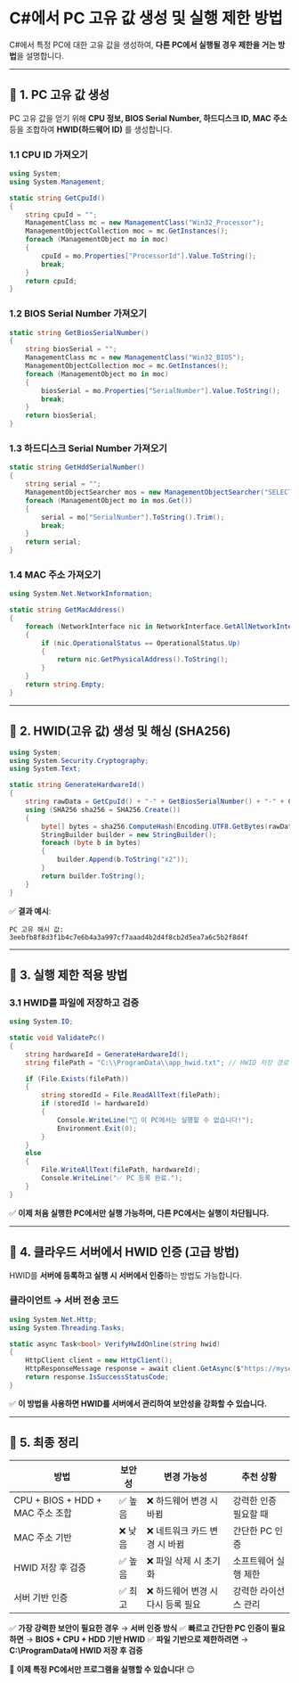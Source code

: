 # C#에서 PC 고유 값 생성 및 실행 제한 방법

C#에서 특정 PC에 대한 고유 값을 생성하여, **다른 PC에서 실행될 경우 제한을 거는 방법**을 설명합니다.

---

## **🚀 1. PC 고유 값 생성**
PC 고유 값을 얻기 위해 **CPU 정보, BIOS Serial Number, 하드디스크 ID, MAC 주소** 등을 조합하여 **HWID(하드웨어 ID)** 를 생성합니다.

### **1.1 CPU ID 가져오기**
```csharp
using System;
using System.Management;

static string GetCpuId()
{
    string cpuId = "";
    ManagementClass mc = new ManagementClass("Win32_Processor");
    ManagementObjectCollection moc = mc.GetInstances();
    foreach (ManagementObject mo in moc)
    {
        cpuId = mo.Properties["ProcessorId"].Value.ToString();
        break;
    }
    return cpuId;
}
```

### **1.2 BIOS Serial Number 가져오기**
```csharp
static string GetBiosSerialNumber()
{
    string biosSerial = "";
    ManagementClass mc = new ManagementClass("Win32_BIOS");
    ManagementObjectCollection moc = mc.GetInstances();
    foreach (ManagementObject mo in moc)
    {
        biosSerial = mo.Properties["SerialNumber"].Value.ToString();
        break;
    }
    return biosSerial;
}
```

### **1.3 하드디스크 Serial Number 가져오기**
```csharp
static string GetHddSerialNumber()
{
    string serial = "";
    ManagementObjectSearcher mos = new ManagementObjectSearcher("SELECT * FROM Win32_DiskDrive");
    foreach (ManagementObject mo in mos.Get())
    {
        serial = mo["SerialNumber"].ToString().Trim();
        break;
    }
    return serial;
}
```

### **1.4 MAC 주소 가져오기**
```csharp
using System.Net.NetworkInformation;

static string GetMacAddress()
{
    foreach (NetworkInterface nic in NetworkInterface.GetAllNetworkInterfaces())
    {
        if (nic.OperationalStatus == OperationalStatus.Up)
        {
            return nic.GetPhysicalAddress().ToString();
        }
    }
    return string.Empty;
}
```

---

## **🚀 2. HWID(고유 값) 생성 및 해싱 (SHA256)**
```csharp
using System;
using System.Security.Cryptography;
using System.Text;

static string GenerateHardwareId()
{
    string rawData = GetCpuId() + "-" + GetBiosSerialNumber() + "-" + GetHddSerialNumber() + "-" + GetMacAddress();
    using (SHA256 sha256 = SHA256.Create())
    {
        byte[] bytes = sha256.ComputeHash(Encoding.UTF8.GetBytes(rawData));
        StringBuilder builder = new StringBuilder();
        foreach (byte b in bytes)
        {
            builder.Append(b.ToString("x2"));
        }
        return builder.ToString();
    }
}
```
✅ **결과 예시**:
```
PC 고유 해시 값: 3eebfb8f8d3f1b4c7e6b4a3a997cf7aaad4b2d4f8cb2d5ea7a6c5b2f8d4f
```

---

## **🚀 3. 실행 제한 적용 방법**
### **3.1 HWID를 파일에 저장하고 검증**
```csharp
using System.IO;

static void ValidatePc()
{
    string hardwareId = GenerateHardwareId();
    string filePath = "C:\\ProgramData\\app_hwid.txt"; // HWID 저장 경로

    if (File.Exists(filePath))
    {
        string storedId = File.ReadAllText(filePath);
        if (storedId != hardwareId)
        {
            Console.WriteLine("🚫 이 PC에서는 실행할 수 없습니다!");
            Environment.Exit(0);
        }
    }
    else
    {
        File.WriteAllText(filePath, hardwareId);
        Console.WriteLine("✅ PC 등록 완료.");
    }
}
```

✅ **이제 처음 실행한 PC에서만 실행 가능하며, 다른 PC에서는 실행이 차단됩니다.**

---

## **🚀 4. 클라우드 서버에서 HWID 인증 (고급 방법)**
HWID를 **서버에 등록하고 실행 시 서버에서 인증**하는 방법도 가능합니다.

### **클라이언트 → 서버 전송 코드**
```csharp
using System.Net.Http;
using System.Threading.Tasks;

static async Task<bool> VerifyHwIdOnline(string hwid)
{
    HttpClient client = new HttpClient();
    HttpResponseMessage response = await client.GetAsync($"https://myserver.com/api/verify?hwid={hwid}");
    return response.IsSuccessStatusCode;
}
```

✅ **이 방법을 사용하면 HWID를 서버에서 관리하여 보안성을 강화할 수 있습니다.**

---

## **🚀 5. 최종 정리**
| 방법 | 보안성 | 변경 가능성 | 추천 상황 |
|------|------|------|------|
| CPU + BIOS + HDD + MAC 주소 조합 | ✅ 높음 | ❌ 하드웨어 변경 시 바뀜 | 강력한 인증 필요할 때 |
| MAC 주소 기반 | ❌ 낮음 | ❌ 네트워크 카드 변경 시 바뀜 | 간단한 PC 인증 |
| HWID 저장 후 검증 | ✅ 높음 | ❌ 파일 삭제 시 초기화 | 소프트웨어 실행 제한 |
| 서버 기반 인증 | ✅ 최고 | ❌ 하드웨어 변경 시 다시 등록 필요 | 강력한 라이선스 관리 |

✅ **가장 강력한 보안이 필요한 경우** → **서버 인증 방식**
✅ **빠르고 간단한 PC 인증이 필요하면** → **BIOS + CPU + HDD 기반 HWID**
✅ **파일 기반으로 제한하려면** → **C:\ProgramData에 HWID 저장 후 검증**

🚀 **이제 특정 PC에서만 프로그램을 실행할 수 있습니다!** 😊
